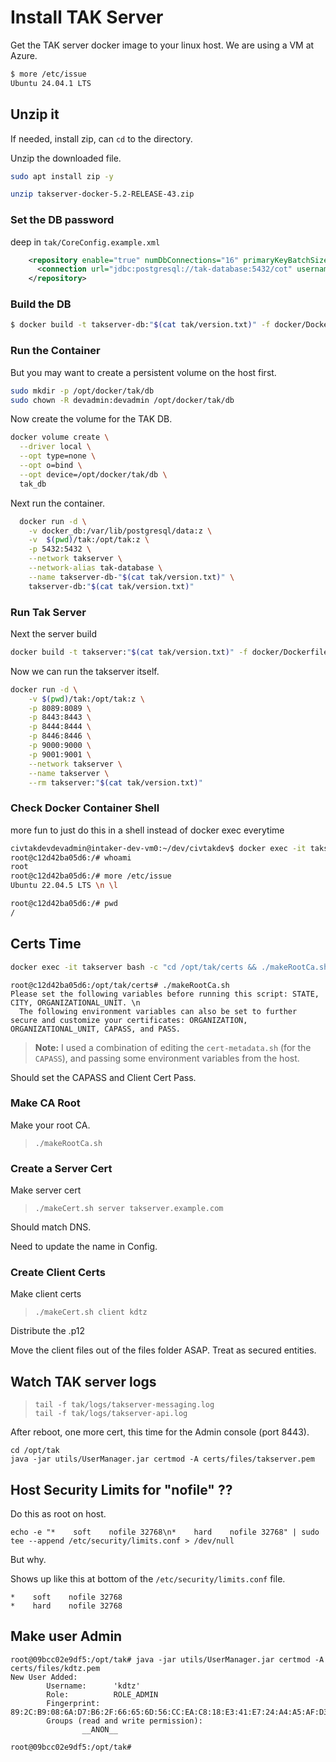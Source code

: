 # Install  TAK Server

Get the TAK server docker image to your linux host. We are using a VM at Azure.

```sh
$ more /etc/issue
Ubuntu 24.04.1 LTS 
```

## Unzip it

If needed, install zip, can `cd` to the directory.

Unzip the downloaded file.

```sh
sudo apt install zip -y

unzip takserver-docker-5.2-RELEASE-43.zip
```

### Set the DB password

deep in `tak/CoreConfig.example.xml`

```xml
    <repository enable="true" numDbConnections="16" primaryKeyBatchSize="500" insertionBatchSize="500">
      <connection url="jdbc:postgresql://tak-database:5432/cot" username="martiuser" password="XXXXX" />
    </repository>
```

### Build the DB

```sh
$ docker build -t takserver-db:"$(cat tak/version.txt)" -f docker/Dockerfile.takserver-db .
```


### Run the Container

But you may want to create a persistent volume on the host first.

```sh
sudo mkdir -p /opt/docker/tak/db
sudo chown -R devadmin:devadmin /opt/docker/tak/db
```

Now create the volume for the TAK DB.

```sh
docker volume create \
  --driver local \
  --opt type=none \
  --opt o=bind \
  --opt device=/opt/docker/tak/db \
  tak_db
```

Next run the container.

```sh
  docker run -d \
    -v docker_db:/var/lib/postgresql/data:z \
    -v  $(pwd)/tak:/opt/tak:z \
    -p 5432:5432 \
    --network takserver \
    --network-alias tak-database \
    --name takserver-db-"$(cat tak/version.txt)" \
    takserver-db:"$(cat tak/version.txt)"
```

### Run Tak Server

Next the server build

```sh
docker build -t takserver:"$(cat tak/version.txt)" -f docker/Dockerfile.takserver .
```

Now we can run the takserver itself.

```sh
docker run -d \
    -v $(pwd)/tak:/opt/tak:z \
    -p 8089:8089 \
    -p 8443:8443 \
    -p 8444:8444 \
    -p 8446:8446 \
    -p 9000:9000 \
    -p 9001:9001 \
    --network takserver \
    --name takserver \
    --rm takserver:"$(cat tak/version.txt)"
```


### Check Docker Container Shell

more fun to just do this in a shell instead of docker exec everytime
```sh
civtakdevdevadmin@intaker-dev-vm0:~/dev/civtakdev$ docker exec -it takserver bash
root@c12d42ba05d6:/# whoami
root
root@c12d42ba05d6:/# more /etc/issue
Ubuntu 22.04.5 LTS \n \l

root@c12d42ba05d6:/# pwd
/
```


## Certs Time

```sh
docker exec -it takserver bash -c "cd /opt/tak/certs && ./makeRootCa.sh"
```

```
root@c12d42ba05d6:/opt/tak/certs# ./makeRootCa.sh
Please set the following variables before running this script: STATE, CITY, ORGANIZATIONAL_UNIT. \n
  The following environment variables can also be set to further secure and customize your certificates: ORGANIZATION, ORGANIZATIONAL_UNIT, CAPASS, and PASS.
```

> **Note:** I used a combination of editing the `cert-metadata.sh` (for the `CAPASS`), and passing some environment variables from the host.

Should set the CAPASS and Client Cert Pass.

### Make CA Root

Make your root CA.

> `./makeRootCa.sh`

### Create a Server Cert

Make server cert

> `./makeCert.sh server takserver.example.com`

Should match DNS.

Need to update the name in Config.

### Create Client Certs

Make client certs

> `./makeCert.sh client kdtz`

Distribute the .p12

Move the client files out of the files folder ASAP. Treat as secured entities.

## Watch TAK server logs

> ```
> tail -f tak/logs/takserver-messaging.log
> tail -f tak/logs/takserver-api.log
> ```

After reboot, one more cert, this time for the Admin console (port 8443).


```
cd /opt/tak
java -jar utils/UserManager.jar certmod -A certs/files/takserver.pem
```

## Host Security Limits for "nofile" ??

Do this as root on host.

`echo -e "*    soft    nofile 32768\n*    hard    nofile 32768" | sudo tee --append /etc/security/limits.conf > /dev/null`

But why.

Shows up like this at bottom of the `/etc/security/limits.conf` file.

```
*    soft    nofile 32768
*    hard    nofile 32768
```
## Make user Admin

```
root@09bcc02e9df5:/opt/tak# java -jar utils/UserManager.jar certmod -A certs/files/kdtz.pem
New User Added:
        Username:      'kdtz'
        Role:          ROLE_ADMIN
        Fingerprint:   89:2C:B9:08:6A:D7:B6:2F:66:65:6D:56:CC:EA:C8:18:E3:41:E7:24:A4:A5:AF:D3:9D:9E:3E:6F:1E:BB:58:26
        Groups (read and write permission):        
                __ANON__

root@09bcc02e9df5:/opt/tak#
```